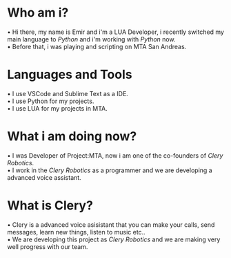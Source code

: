 # Who am i?

• Hi there, my name is Emir and i'm a LUA Developer, i recently switched my main language to *Python* and i'm working with *Python* now.                                            
• Before that, i was playing and scripting on MTA San Andreas.

# Languages and Tools

• I use VSCode and Sublime Text as a IDE.                                              
• I use Python for my projects.                                            
• I use LUA for my projects in MTA.

# What i am doing now?

• I was Developer of Project:MTA, now i am one of the co-founders of *Clery Robotics*.                                            
• I work in the *Clery Robotics* as a programmer and we are developing a advanced voice assistant. 

# What is Clery?

• Clery is a advanced voice asisistant that you can make your calls, send messages, learn new things, listen to music etc..                                            
• We are developing this project as *Clery Robotics* and we are making very well progress with our team.
